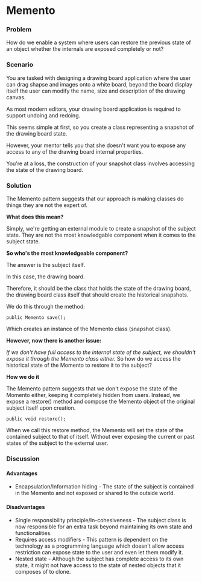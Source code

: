 # Memento

### Problem
How do we enable a system where users can restore the previous state of an object whether the
internals are exposed completely or not?

### Scenario
You are tasked with designing a drawing board application where the user can drag shapse and images
onto a white board, beyond the board display itself the user can modify the name, size and description of the drawing canvas.

As most modern editors, your drawing board application is required to support undoing and redoing.

This seems simple at first, so you create a class representing a snapshot of the drawing board state.

However, your mentor tells you that she doesn't want you to expose any access to any of the drawing board internal properties.

You're at a loss, the construction of your snapshot class involves accessing the state of the drawing board.

### Solution
The Memento pattern suggests that our approach is making classes do things they are not the expert of.

**What does this mean?**

Simply, we're getting an external module to create a snapshot of the subject state. They are not the most knowledgable
component when it comes to the subject state.

**So who's the most knowledgeable component?**

The answer is the subject itself.

In this case, the drawing board.

Therefore, it should be the class that holds the state of the drawing board, the drawing board class itself that should create the historical snapshots.

We do this through the method:

```
public Memento save();
```

Which creates an instance of the Memento class (snapshot class).

**However, now there is another issue:**

_If we don't have full access to the internal state of the subject, we shouldn't expose it through the Memento class either._ So how do we access the historical state of the Momento to restore it to the subject?

**How we do it**

The Memento pattern suggests that we don't expose the state of the Momento either,
keeping it completely hidden from users. Instead, we expose a restore() method and compose the Memento object of the original subject itself upon creation.

```
public void restore();
```

When we call this restore method, the Memento will set the state of the contained subject to that of itself.
Without ever exposing the current or past states of the subject to the external user.

### Discussion

#### Advantages
- Encapsulation/Information hiding - The state of the subject is contained in the Memento and not exposed or shared to the outside world.

#### Disadvantages
- Single responsibility principle/In-cohesiveness - The subject class is now responsible for an extra task beyond maintaining its own state and functionalities.
- Requires access modifiers - This pattern is dependent on the technology as a programming language which doesn't allow access restriction can expose
state to the user and even let them modify it.
- Nested state - Although the subject has complete access to its own state, it might not have access to the state of nested objects that it composes of to clone.